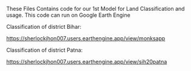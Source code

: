 These Files Contains code for our 1st Model for Land Classification and usage.
This code can run on Google Earth Engine

Classification of district Bihar:

https://sherlockjhon007.users.earthengine.app/view/monksapp

Classification of district Patna:

https://sherlockjhon007.users.earthengine.app/view/sih20patna
